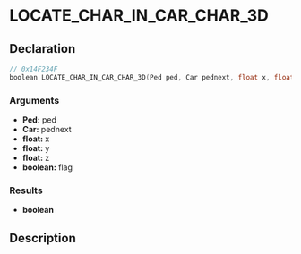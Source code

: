 # LOCATE_CHAR_IN_CAR_CHAR_3D

## Declaration
```cpp
// 0x14F234F
boolean LOCATE_CHAR_IN_CAR_CHAR_3D(Ped ped, Car pednext, float x, float y, float z, boolean flag);
```

### Arguments
- **Ped:** ped
- **Car:** pednext
- **float:** x
- **float:** y
- **float:** z
- **boolean:** flag

### Results
- **boolean**

## Description
